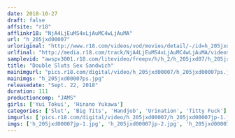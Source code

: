 ```yaml
---
date: 2018-10-27
draft: false
affsite: "r18"
afflinkr18: "NjA4LjEuMS4xLjAuMC4wLjAuMA"
url: "h_205jxd00007"
urloriginal: "http://www.r18.com/videos/vod/movies/detail/-/id=h_205jxd00007"
urlfinal: "http://media.r18.com/track/NjA4LjEuMS4xLjAuMC4wLjAuMA/videos/vod/movies/detail/-/id=h_205jxd00007"
samplevid: "awspv3001.r18.com/litevideo/freepv/h/h_2/h_205jxd07/h_205jxd07_dmb_s.mp4"
title: "Double Sluts Sex Sandwich"
mainimgurl: "pics.r18.com/digital/video/h_205jxd00007/h_205jxd00007ps.jpg"
mainimgs: "h_205jxd00007ps.jpg"
releasedate: "Sept. 22, 2018"
duration: 111
productioncomp: "JAMS"
girls: ['Yui Tokui', 'Hinano Yukawa']
categories: ['Slut', 'Big Tits', 'Handjob', 'Urination', 'Titty Fuck']
imgurls: ['pics.r18.com/digital/video/h_205jxd00007/h_205jxd00007jp-1.jpg', 'pics.r18.com/digital/video/h_205jxd00007/h_205jxd00007jp-2.jpg', 'pics.r18.com/digital/video/h_205jxd00007/h_205jxd00007jp-3.jpg', 'pics.r18.com/digital/video/h_205jxd00007/h_205jxd00007jp-4.jpg', 'pics.r18.com/digital/video/h_205jxd00007/h_205jxd00007jp-5.jpg', 'pics.r18.com/digital/video/h_205jxd00007/h_205jxd00007jp-6.jpg', 'pics.r18.com/digital/video/h_205jxd00007/h_205jxd00007jp-7.jpg', 'pics.r18.com/digital/video/h_205jxd00007/h_205jxd00007jp-8.jpg', 'pics.r18.com/digital/video/h_205jxd00007/h_205jxd00007jp-9.jpg', 'pics.r18.com/digital/video/h_205jxd00007/h_205jxd00007jp-10.jpg', 'pics.r18.com/digital/video/h_205jxd00007/h_205jxd00007jp-11.jpg', 'pics.r18.com/digital/video/h_205jxd00007/h_205jxd00007jp-12.jpg', 'pics.r18.com/digital/video/h_205jxd00007/h_205jxd00007jp-13.jpg', 'pics.r18.com/digital/video/h_205jxd00007/h_205jxd00007jp-14.jpg', 'pics.r18.com/digital/video/h_205jxd00007/h_205jxd00007jp-15.jpg', 'pics.r18.com/digital/video/h_205jxd00007/h_205jxd00007jp-16.jpg', 'pics.r18.com/digital/video/h_205jxd00007/h_205jxd00007jp-17.jpg', 'pics.r18.com/digital/video/h_205jxd00007/h_205jxd00007jp-18.jpg', 'pics.r18.com/digital/video/h_205jxd00007/h_205jxd00007jp-19.jpg', 'pics.r18.com/digital/video/h_205jxd00007/h_205jxd00007jp-20.jpg', 'pics.r18.com/digital/video/h_205jxd00007/h_205jxd00007jp-21.jpg', 'pics.r18.com/digital/video/h_205jxd00007/h_205jxd00007jp-22.jpg', 'pics.r18.com/digital/video/h_205jxd00007/h_205jxd00007jp-23.jpg', 'pics.r18.com/digital/video/h_205jxd00007/h_205jxd00007jp-24.jpg', 'pics.r18.com/digital/video/h_205jxd00007/h_205jxd00007jp-25.jpg', 'pics.r18.com/digital/video/h_205jxd00007/h_205jxd00007jp-26.jpg', 'pics.r18.com/digital/video/h_205jxd00007/h_205jxd00007jp-27.jpg', 'pics.r18.com/digital/video/h_205jxd00007/h_205jxd00007jp-28.jpg', 'pics.r18.com/digital/video/h_205jxd00007/h_205jxd00007jp-29.jpg', 'pics.r18.com/digital/video/h_205jxd00007/h_205jxd00007jp-30.jpg', 'pics.r18.com/digital/video/h_205jxd00007/h_205jxd00007jp-31.jpg', 'pics.r18.com/digital/video/h_205jxd00007/h_205jxd00007jp-32.jpg', 'pics.r18.com/digital/video/h_205jxd00007/h_205jxd00007jp-33.jpg', 'pics.r18.com/digital/video/h_205jxd00007/h_205jxd00007jp-34.jpg', 'pics.r18.com/digital/video/h_205jxd00007/h_205jxd00007jp-35.jpg', 'pics.r18.com/digital/video/h_205jxd00007/h_205jxd00007jp-36.jpg', 'pics.r18.com/digital/video/h_205jxd00007/h_205jxd00007jp-37.jpg', 'pics.r18.com/digital/video/h_205jxd00007/h_205jxd00007jp-38.jpg', 'pics.r18.com/digital/video/h_205jxd00007/h_205jxd00007jp-39.jpg', 'pics.r18.com/digital/video/h_205jxd00007/h_205jxd00007jp-40.jpg']
imgs: ['h_205jxd00007jp-1.jpg', 'h_205jxd00007jp-2.jpg', 'h_205jxd00007jp-3.jpg', 'h_205jxd00007jp-4.jpg', 'h_205jxd00007jp-5.jpg', 'h_205jxd00007jp-6.jpg', 'h_205jxd00007jp-7.jpg', 'h_205jxd00007jp-8.jpg', 'h_205jxd00007jp-9.jpg', 'h_205jxd00007jp-10.jpg', 'h_205jxd00007jp-11.jpg', 'h_205jxd00007jp-12.jpg', 'h_205jxd00007jp-13.jpg', 'h_205jxd00007jp-14.jpg', 'h_205jxd00007jp-15.jpg', 'h_205jxd00007jp-16.jpg', 'h_205jxd00007jp-17.jpg', 'h_205jxd00007jp-18.jpg', 'h_205jxd00007jp-19.jpg', 'h_205jxd00007jp-20.jpg', 'h_205jxd00007jp-21.jpg', 'h_205jxd00007jp-22.jpg', 'h_205jxd00007jp-23.jpg', 'h_205jxd00007jp-24.jpg', 'h_205jxd00007jp-25.jpg', 'h_205jxd00007jp-26.jpg', 'h_205jxd00007jp-27.jpg', 'h_205jxd00007jp-28.jpg', 'h_205jxd00007jp-29.jpg', 'h_205jxd00007jp-30.jpg', 'h_205jxd00007jp-31.jpg', 'h_205jxd00007jp-32.jpg', 'h_205jxd00007jp-33.jpg', 'h_205jxd00007jp-34.jpg', 'h_205jxd00007jp-35.jpg', 'h_205jxd00007jp-36.jpg', 'h_205jxd00007jp-37.jpg', 'h_205jxd00007jp-38.jpg', 'h_205jxd00007jp-39.jpg', 'h_205jxd00007jp-40.jpg']
---
```

